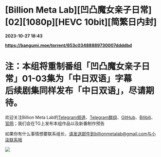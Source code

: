 # [Billion Meta Lab][凹凸魔女亲子日常][02][1080p][HEVC 10bit][简繁日内封]

**2023-10-27 18:43**

**https://bangumi.moe/torrent/653c03488889730007ddddbd**

注：本组将重制番组「凹凸魔女亲子日常」01-03集为「中日双语」字幕  
后续剧集同样发布「中日双语」，尽请期待。
=========================================================

欢迎关注Billion Meta Lab的[Telegram频道](https://t.me/Billion_Meta_Lab)、[Telegram群组](https://t.me/+mori_rnLfb0xZGM1)、[GitHub](https://github.com/microseventh)、[Bilibili](https://space.bilibili.com/1810964185)、[官网](https://www.billionmetalab.eu.org/)；我们会在TG上发布本组作品以及新番制作预告

如果你有什么事情想要联系组长，请发送邮件到billionmetalab@gmail.com与小柒联系哦

![](https://p.sda1.dev/13/a8f5068e200e8e18d7a11a7579203f3e/mainimg5-2.jpg)